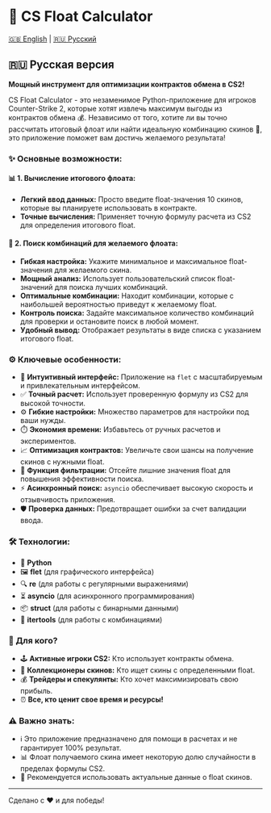 # 🚀 CS Float Calculator

[🇬🇧 English](README_EN.md) | [🇷🇺 Русский](README_RU.md)

## 🇷🇺 Русская версия

**Мощный инструмент для оптимизации контрактов обмена в CS2!**

CS Float Calculator - это незаменимое Python-приложение для игроков Counter-Strike 2, которые хотят извлечь максимум выгоды из контрактов обмена 💰. Независимо от того, хотите ли вы точно рассчитать итоговый флоат или найти идеальную комбинацию скинов 🎯, это приложение поможет вам достичь желаемого результата!

### ✨ Основные возможности:

#### 📊 1. Вычисление итогового флоата:

*   **Легкий ввод данных:** Просто введите float-значения 10 скинов, которые вы планируете использовать в контракте.
*   **Точные вычисления:** Применяет точную формулу расчета из CS2 для определения итогового float.

#### 🔎 2. Поиск комбинаций для желаемого флоата:

*   **Гибкая настройка:** Укажите минимальное и максимальное float-значения для желаемого скина.
*   **Мощный анализ:** Использует пользовательский список float-значений для поиска лучших комбинаций.
*   **Оптимальные комбинации:** Находит комбинации, которые с наибольшей вероятностью приведут к желаемому float.
*   **Контроль поиска:** Задайте максимальное количество комбинаций для проверки и остановите поиск в любой момент.
*   **Удобный вывод:** Отображает результаты в виде списка с указанием итогового float.

### ⚙️ Ключевые особенности:

*   🎨 **Интуитивный интерфейс:** Приложение на `flet` с масштабируемым и привлекательным интерфейсом.
*   ✅ **Точный расчет:** Использует проверенную формулу из CS2 для высокой точности.
*   ⚙️ **Гибкие настройки:** Множество параметров для настройки под ваши нужды.
*   ⏱️ **Экономия времени:** Избавьтесь от ручных расчетов и экспериментов.
*   📈 **Оптимизация контрактов:** Увеличьте свои шансы на получение скинов с нужными float.
*   🧮 **Функция фильтрации:** Отсейте лишние значения float для повышения эффективности поиска.
*   ⚡️ **Асинхронный поиск:** `asyncio` обеспечивает высокую скорость и отзывчивость приложения.
*   🛡️ **Проверка данных:** Предотвращает ошибки за счет валидации ввода.

### 🛠️ Технологии:

*   🐍 **Python**
*   🖼️ **flet** (для графического интерфейса)
*   🔍 **re** (для работы с регулярными выражениями)
*   ⏳ **asyncio** (для асинхронного программирования)
*   📦 **struct** (для работы с бинарными данными)
*   🔀 **itertools** (для работы с комбинациями)

### 🎯 Для кого?

*   🕹️ **Активные игроки CS2:** Кто использует контракты обмена.
*   💎 **Коллекционеры скинов:** Кто ищет скины с определенными float.
*   💰 **Трейдеры и спекулянты:** Кто хочет максимизировать свою прибыль.
*   ⏰ **Все, кто ценит свое время и ресурсы!**

### ⚠️ Важно знать:

*   ℹ️ Это приложение предназначено для помощи в расчетах и не гарантирует 100% результат.
*   📊 Флоат получаемого скина имеет некоторую долю случайности в пределах формулы CS2.
*   🔄 Рекомендуется использовать актуальные данные о float скинов.

---
Сделано с ❤️ и для победы!
